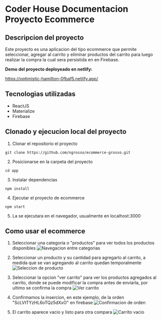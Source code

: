 # Coder House Documentacion Proyecto Ecommerce

## Descripcion del proyecto
Este proyecto es una aplicacion del tipo ecommerce que permite seleccionar, agregar al carrito y eliminar productos del carrito para luego realizar la compra la cual sera persistida en en Firebase.

**Demo del proyecto deployeado en netlify:**

 https://optimistic-hamilton-0fbaf5.netlify.app/

## Tecnologias utilizadas
* ReactJS
* Materialize
* Firebase

## Clonado y ejecucion local del proyecto
  1. Clonar el repositorio el proyecto
   
   ```
   git clone https://github.com/ngrosso/ecommerce-grosso.git
   ```

  2. Posicionarse en la carpeta del proyecto

  ```
  cd app
  ```
  3. Instalar dependencias
   ```
   npm install
   ```
  4. Ejecutar el proyecto de ecommerce
   ```
   npm start
   ```
  5. La se ejecutara en el navegador, usualmente en localhost:3000
   
## Como usar el ecommerce
1. Seleccionar una categoria o "productos" para ver todos los productos disponibles
   ![Navegacion entre categorias](https://raw.githubusercontent.com/ngrosso/ecommerce-grosso/master/public/media/ecommerce-navegacion.gif)

2. Seleccionar un producto y su cantidad para agregarlo al carrito, a medida que se van agregando al carrito quedan temporalmente 
   ![Seleccion de producto](https://raw.githubusercontent.com/ngrosso/ecommerce-grosso/master/public/media/ecommerce-compra.gif)
3. Seleccionar la opcion "ver carrito" para ver los productos agregados al carrito, donde se puede modificar la compra antes de enviarla, por ultimo se confirma la compra
   ![Ver carrito](https://raw.githubusercontent.com/ngrosso/ecommerce-grosso/master/public/media/ecommerce-compra2.gif)

4. Confirmamos la insercion, en este ejemplo, de la orden "ScLVtTYzHL6oTQz5dXxO" en firebase
   ![Confirmacion de orden](https://raw.githubusercontent.com/ngrosso/ecommerce-grosso/master/public/media/ecommerce-persistencia.jpeg)

5. El carrito aparece vacio y listo para otra compara
   ![Carrito vacio](https://raw.githubusercontent.com/ngrosso/ecommerce-grosso/master/public/media/ecommerce-carrito.gif)